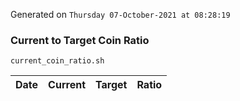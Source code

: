 Generated on `Thursday 07-October-2021 at 08:28:19`

### Current to Target Coin Ratio
`current_coin_ratio.sh`

Date|Current|Target|Ratio
---|---|---|---
